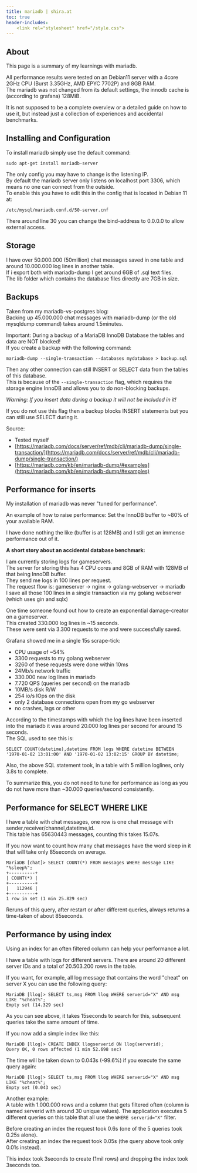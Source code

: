 ```yaml
---
title: mariadb | shira.at
toc: true
header-includes:
    <link rel="stylesheet" href="/style.css">
---
```



## About

This page is a summary of my learnings with mariadb.

All performance results were tested on an Debian11 server with a 4core 2GHz CPU (Burst 3.35GHz, AMD EPYC 7702P) and 8GB RAM.  
The mariadb was not changed from its default settings, the innodb cache is (according to grafana) 128MiB.

It is not supposed to be a complete overview or a detailed guide on how to use it, but instead just a collection of experiences and accidental benchmarks.


## Installing and Configuration

To install mariadb simply use the default command:

    sudo apt-get install mariadb-server

The only config you may have to change is the listening IP.  
By default the mariadb server only listens on localhost port 3306, which means no one can connect from the outside.  
To enable this you have to edit this in the config that is located in Debian 11 at:

    /etc/mysql/mariadb.conf.d/50-server.cnf

There around line 30 you can change the bind-address to 0.0.0.0 to allow external access.


## Storage

I have over 50.000.000 (50million) chat messages saved in one table and around 10.000.000 log lines in another table.  
If i export both with mariadb-dump I get around 6GB of .sql text files.  
The lib folder which contains the database files directly are 7GB in size.


## Backups

Taken from my mariadb-vs-postgres blog:  
Backing up 45.000.000 chat messages with mariadb-dump (or the old mysqldump command) takes around 1.5minutes.

Important: During a backup of a MariaDB InnoDB Database the tables and data are NOT blocked!  
If you create a backup with the following command:

    mariadb-dump --single-transaction --databases mydatabase > backup.sql

Then any other connection can still INSERT or SELECT data from the tables of this database.  
This is because of the `--single-transaction` flag, which requires the storage engine InnoDB and allows you to do non-blocking backups.  

*Warning: If you insert data during a backup it will not be included in it!*

If you do not use this flag then a backup blocks INSERT statements but you can still use SELECT during it.

Source:

 - Tested myself
 - [https://mariadb.com/docs/server/ref/mdb/cli/mariadb-dump/single-transaction/](https://mariadb.com/docs/server/ref/mdb/cli/mariadb-dump/single-transaction/)
 - [https://mariadb.com/kb/en/mariadb-dump/#examples](https://mariadb.com/kb/en/mariadb-dump/#examples)


## Performance for inserts

My installation of mariadb was never "tuned for performance".  

An example of how to raise performance: Set the InnoDB buffer to ~80% of your available RAM.

I have done nothing the like (buffer is at 128MB) and I still get an immense performance out of it.

**A short story about an accidental database benchmark:**

I am currently storing logs for gameservers.  
The server for storing this has 4 CPU cores and 8GB of RAM with 128MB of that being InnoDB buffer.  
They send me logs in 100 lines per request.  
The request flow is: gameserver -> nginx -> golang-webserver -> mariadb  
I save all those 100 lines in a single transaction via my golang webserver (which uses gin and sqlx)

One time someone found out how to create an exponential damage-creator on a gameserver.  
This created 330.000 log lines in ~15 seconds.  
These were sent via 3.300 requests to me and were successfully saved.

Grafana showed me in a single 15s scrape-tick:

 - CPU usage of ~54%
 - 3300 requests to my golang webserver
 - 3260 of these requests were done within 10ms
 - 24Mb/s network traffic
 - 330.000 new log lines in mariadb
 - 7.720 QPS (queries per second) on the mariadb
 - 10MB/s disk R/W
 - 254 io/s IOps on the disk
 - only 2 database connections open from my go webserver
 - no crashes, lags or other

According to the timestamps with which the log lines have been inserted into the mariadb it was around 20.000 log lines per second for around 15 seconds.  
The SQL used to see this is:

    SELECT COUNT(datetime),datetime FROM logs WHERE datetime BETWEEN '1970-01-02 13:01:00' AND '1970-01-02 13:02:15' GROUP BY datetime;

Also, the above SQL statement took, in a table with 5 million loglines, only 3.8s to complete.

To summarize this, you do not need to tune for performance as long as you do not have more than ~30.000 queries/second consistently.


## Performance for SELECT WHERE LIKE

I have a table with chat messages, one row is one chat message with sender,receiver/channel,datetime,id.  
This table has 65630443 messages, counting this takes 15.07s.

If you now want to count how many chat messages have the word sleep in it that will take only 85seconds on average.

```
MariaDB [chat]> SELECT COUNT(*) FROM messages WHERE message LIKE "%sleep%";
+----------+
| COUNT(*) |
+----------+
|   112946 |
+----------+
1 row in set (1 min 25.829 sec)
```

Reruns of this query, after restart or after different queries, always returns a time-taken of about 85seconds.


## Performance by using index

Using an index for an often filtered column can help your performance a lot.

I have a table with logs for different servers. There are around 20 different server IDs and a total of 20.503.200 rows in the table.  

If you want, for example, all log message that contains the word "cheat" on server X you can use the following query:

```
MariaDB [llog]> SELECT ts,msg FROM llog WHERE serverid="X" AND msg LIKE "%cheat%";
Empty set (14.329 sec)
```

As you can see above, it takes 15seconds to search for this, subsequent queries take the same amount of time.

If you now add a simple index like this:

```
MariaDB [llog]> CREATE INDEX llogserverid ON llog(serverid);
Query OK, 0 rows affected (1 min 52.698 sec)
```

The time will be taken down to 0.043s (-99.6%) if you execute the same query again:

```
MariaDB [llog]> SELECT ts,msg FROM llog WHERE serverid="X" AND msg LIKE "%cheat%";
Empty set (0.043 sec)
```


Another example:  
A table with 1.000.000 rows and a column that gets filtered often (column is named serverid with around 30 unique values). The application executes 5 different queries on this table that all use the `WHERE serverid="X"` filter.  

Before creating an index the request took 0.6s (one of the 5 queries took 0.25s alone).  
After creating an index the request took 0.05s (the query above took only 0.01s instead).

This index took 3seconds to create (1mil rows) and dropping the index took 3seconds too.
